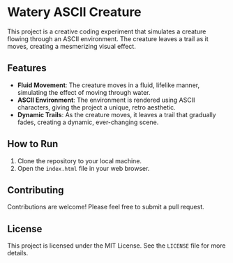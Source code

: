 # Watery ASCII Creature

This project is a creative coding experiment that simulates a creature flowing through an ASCII environment. The creature leaves a trail as it moves, creating a mesmerizing visual effect.

## Features

- **Fluid Movement**: The creature moves in a fluid, lifelike manner, simulating the effect of moving through water.
- **ASCII Environment**: The environment is rendered using ASCII characters, giving the project a unique, retro aesthetic.
- **Dynamic Trails**: As the creature moves, it leaves a trail that gradually fades, creating a dynamic, ever-changing scene.

## How to Run

1. Clone the repository to your local machine.
2. Open the `index.html` file in your web browser.

## Contributing

Contributions are welcome! Please feel free to submit a pull request.

## License

This project is licensed under the MIT License. See the `LICENSE` file for more details.